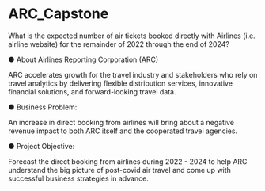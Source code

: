 # ARC_Capstone
What is the expected number of air tickets booked directly with Airlines (i.e. airline 
website) for the remainder of 2022 through the end of 2024?

● About Airlines Reporting Corporation (ARC)

ARC accelerates growth for the travel industry and stakeholders who rely on travel analytics 
by delivering flexible distribution services, innovative financial solutions, and forward-looking travel data.

● Business Problem:

An increase in direct booking from airlines will bring 
about a negative revenue impact to both ARC itself 
and the cooperated travel agencies.

● Project Objective:

Forecast the direct booking from airlines during 
2022 - 2024 to help ARC understand the big 
picture of post-covid air travel and come up with 
successful business strategies in advance.

